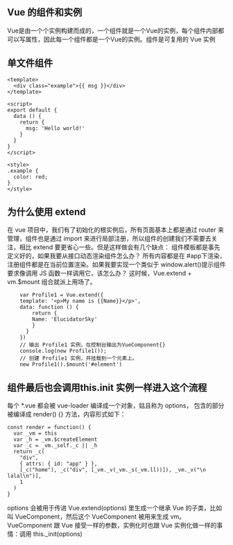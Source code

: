 ## Vue 的组件和实例
Vue是由一个个实例构建而成的，一个组件就是一个Vue的实例，每个组件内部都可以写属性，因此每一个组件都是一个Vue的实例。组件是可复用的 Vue 实例

## 单文件组件

```tsx
<template>
  <div class="example">{{ msg }}</div>
</template>

<script>
export default {
  data () {
    return {
      msg: 'Hello world!'
    }
  }
}
</script>

<style>
.example {
  color: red;
}
</style>
```


## 为什么使用 extend
在 vue 项目中，我们有了初始化的根实例后，所有页面基本上都是通过 router 来管理，组件也是通过 import 来进行局部注册，所以组件的创建我们不需要去关注，相比 extend 要更省心一些。但是这样做会有几个缺点：
组件模板都是事先定义好的，如果我要从接口动态渲染组件怎么办？
所有内容都是在 #app下渲染，注册组件都是在当前位置渲染。如果我要实现一个类似于 window.alert()提示组件要求像调用 JS 函数一样调用它，该怎么办？
这时候，Vue.extend + vm.$mount 组合就派上用场了。

```tsx
    var Profile1 = Vue.extend({
    template: '<p>My name is {{Name}}</p>',
    data: function () {
        return {
        Name: 'ElucidatorSky'
        }
      }
    })
    // 输出 Profile1 实例，在控制台输出为VueComponent{}
    console.log(new Profile1());
    // 创建 Profile1 实例，并挂载到一个元素上。
    new Profile1().$mount('#element')
```

## 组件最后也会调用this.init 实例一样进入这个流程


每个 *.vue 都会被 vue-loader 编译成一个对象，姑且称为 options，<template></template> 包含的部分被编译成 render() {} 方法，内容形式如下：

```tsx
const render = function() {
  var _vm = this
  var _h = _vm.$createElement
  var _c = _vm._self._c || _h
  return _c(
    "div",
    { attrs: { id: "app" } },
    [_c("home"), _c("div", [_vm._v(_vm._s(_vm.ll))]), _vm._v("\n  lalal\n")],
    1
  )
}
```
options 会被用于传进 Vue.extend(options) 里生成一个继承 Vue 的子类，比如叫 VueComponent，然后这个 VueComponent 被用来生成 vm。VueComponent 跟 Vue 接受一样的参数，实例化时也跟 Vue 实例化做一样的事情：调用 this._init(options)

